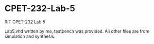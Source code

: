 # CPET-232-Lab-5
RIT CPET-232 Lab 5

Lab5.vhd written by me, testbench was provided. All other files are from simulation and synthesis.
